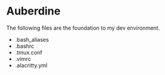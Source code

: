 # Auberdine

The following files are the foundation to my dev environment.

* .bash_aliases
* .bashrc
* .tmux.conf
* .vimrc
* .alacritty.yml
